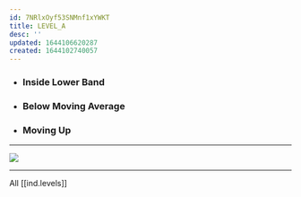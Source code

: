 ```yaml
---
id: 7NRlxOyf53SNMnf1xYWKT
title: LEVEL_A
desc: ''
updated: 1644106620287
created: 1644102740057
---
```


* ### Inside Lower Band
* ### Below Moving Average
* ### Moving Up

---

![](/assets/images/2022-02-05-18-13-17.png)

---

All [[ind.levels]]
